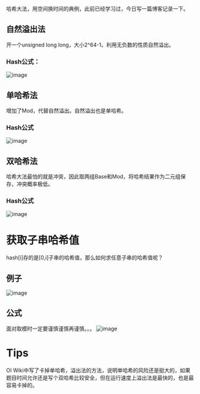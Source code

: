 哈希大法，用空间换时间的典例，此前已经学习过，今日写一篇博客记录一下。
## 自然溢出法
开一个unsigned long long，大小2^64-1，利用无负数的性质自然溢出。
### Hash公式：
![image](https://github.com/user-attachments/assets/1d331e75-a51f-4eb5-9771-7734010f9624)
## 单哈希法
增加了Mod，代替自然溢出。自然溢出也是单哈希。
### Hash公式
![image](https://github.com/user-attachments/assets/c5e17705-01bc-4d58-b3ea-397f51681282)
## 双哈希法
哈希大法最怕的就是冲突，因此取两组Base和Mod，将哈希结果作为二元组保存，冲突概率极低。
### Hash公式
![image](https://github.com/user-attachments/assets/eb5e2172-b660-46ae-90a5-33fa573f73e7)
# 获取子串哈希值
hash[i]存的是[0,i]子串的哈希值，那么如何求任意子串的哈希值呢？
## 例子
![image](https://github.com/user-attachments/assets/8ce658fd-1c99-4ec5-8ed8-c0cc8f509c2c)
## 公式
面对取模时一定要谨慎谨慎再谨慎。。。
![image](https://github.com/user-attachments/assets/83b309b4-6430-457c-a1ab-649d5f452f9c)
# Tips
OI Wiki中写了卡掉单哈希，溢出法的方法，说明单哈希的风险还是挺大的，如果题目时间允许还是写个双哈希比较安全，但在运行速度上溢出法是最快的，也是最容易卡掉的。

